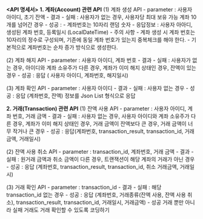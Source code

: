 **<API 명세서>**
**1. 계좌(Account) 관련 API**
  (1) 계좌 생성 API
      - parameter : 사용자 아이디, 초기 잔액
      - 결과
          - 실패 : 사용자가 없는 경우, 사용자당 최대 보유 가능 계좌 10개를 넘어간 경우
          - 성공 :
              - 계좌번호는 10자리 랜덤 숫자
              - 응답정보 : 사용자 아아디, 생성된 계좌 번호, 등록일시 (LocalDateTime)
      - 주의 사항
          - 계좌 생성 시 계좌 번호는 10자리의 정수로 구성되며, 기존에 동일 계좌 번호가 있는지 중복체크를 해야 한다.
          - 기본적으로 계좌번호는 순차 증가 방식으로 생성한다.

  (2) 계좌 해지 API
      - parameter : 사용자 아이디, 계좌 번호
      - 결과 
        - 실패 : 사용자가 없는 경우, 아이디와 계좌 소유주가 다른 경우, 계좌가 이미 해지 상태인 경우, 잔액이 있는 경우
        - 성공 : 응답 ( 사용자 아이디, 계좌번호, 해지일시)

  (3) 계좌 확인 API
      - parameter : 사용자 아이디
      - 결과
        - 실패 : 사용자 없는 경우
        - 성공 : 응답 (계좌번호, 잔액) 정보를 Json List 형식으로 응답

**2. 거래(Transaction) 관련 API**
  (1) 잔액 사용 API
      - parameter : 사용자 아이디, 계좌 번호, 거래 금액
      - 결과
        - 실패 : 사용자 없는 경우, 사용자 아이디와 계좌 소유주가 다른 경우, 계좌가 이미 해지 상태인 경우, 거래 금액이 잔액보다 큰 경우, 거래 금액이 너무 작거나 큰 경우
        - 성공 : 응답(계좌번호, transaction_result, transaction_id, 거래금액, 거래일시)

  (2) 잔액 사용 취소 API
      - parameter : transaction_id, 계좌번호, 거래 금액
      - 결과
        - 실패 : 원거래 금액과 취소 금액이 다른 경우, 트랜잭션이 해당 계좌의 거래가 아닌 경우
        - 성공 : 응답 (계좌번호, transaction_result, transaction_id, 취소 거래금액, 거래일시)

  (3) 거래 확인 API
      - parameter : transaction_id
      - 결과
        - 실패 : 해당 transaction_id 없는 경우
        - 성공 : 응답 (계좌번호, 거래종류(잔액 사용, 잔액 사용 취소), transaction_result, transaction_id, 거래일시, 거래금액)
        - 성공 거래 뿐만 아니라 실패 거래도 거래 확인할 수 있도록 코딩하기
